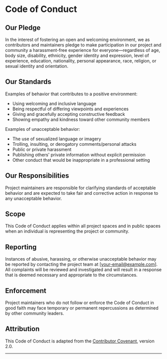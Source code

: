 # Code of Conduct

## Our Pledge

In the interest of fostering an open and welcoming environment, we as contributors and maintainers pledge to make participation in our project and community a harassment-free experience for everyone—regardless of age, body size, disability, ethnicity, gender identity and expression, level of experience, education, nationality, personal appearance, race, religion, or sexual identity and orientation.

## Our Standards

Examples of behavior that contributes to a positive environment:

- Using welcoming and inclusive language
- Being respectful of differing viewpoints and experiences
- Giving and gracefully accepting constructive feedback
- Showing empathy and kindness toward other community members

Examples of unacceptable behavior:

- The use of sexualized language or imagery
- Trolling, insulting, or derogatory comments/personal attacks
- Public or private harassment
- Publishing others' private information without explicit permission
- Other conduct that would be inappropriate in a professional setting

## Our Responsibilities

Project maintainers are responsible for clarifying standards of acceptable behavior and are expected to take fair and corrective action in response to any unacceptable behavior.

## Scope

This Code of Conduct applies within all project spaces and in public spaces when an individual is representing the project or community.

## Reporting

Instances of abusive, harassing, or otherwise unacceptable behavior may be reported by contacting the project team at [your-email@example.com]. All complaints will be reviewed and investigated and will result in a response that is deemed necessary and appropriate to the circumstances.

## Enforcement

Project maintainers who do not follow or enforce the Code of Conduct in good faith may face temporary or permanent repercussions as determined by other community leaders.

## Attribution

This Code of Conduct is adapted from the [Contributor Covenant](https://www.contributor-covenant.org), version 2.0.

---
